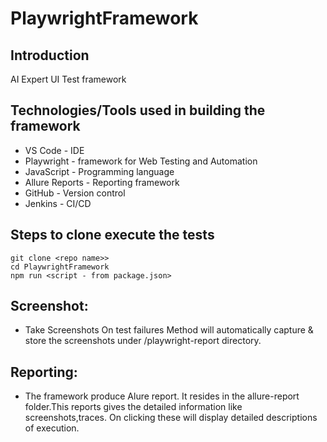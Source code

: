 # PlaywrightFramework

## Introduction

AI Expert UI Test framework

## Technologies/Tools used in building the framework

- VS Code - IDE
- Playwright - framework for Web Testing and Automation
- JavaScript - Programming language
- Allure Reports - Reporting framework
- GitHub - Version control
- Jenkins - CI/CD

## Steps to clone execute the tests

`git clone <repo name>>`<br/>
`cd PlaywrightFramework`<br/>
`npm run <script - from package.json>`<br/>

## Screenshot:

- Take Screenshots On test failures Method will automatically capture & store the screenshots under /playwright-report directory.

## Reporting:

- The framework produce Alure report. It resides in the allure-report folder.This reports gives the detailed information like screenshots,traces. On clicking these will display detailed descriptions of execution.

